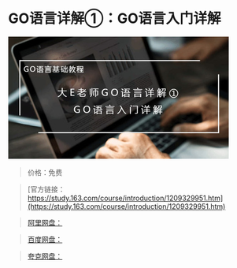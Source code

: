 # GO语言详解①：GO语言入门详解

![img](../../../assets/study163/free/daee95fdc1a84ebbbb331a0ca5027655.jpg)

> 价格：免费

> [官方链接：https://study.163.com/course/introduction/1209329951.htm](https://study.163.com/course/introduction/1209329951.htm)

> [阿里网盘：]()

> [百度网盘：]()

> [夸克网盘：]()
